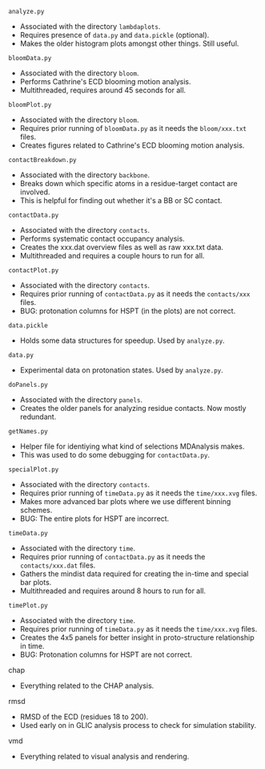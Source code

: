 `analyze.py`
* Associated with the directory `lambdaplots`.
* Requires presence of `data.py` and `data.pickle` (optional).
* Makes the older histogram plots amongst other things. Still useful.

`bloomData.py`
* Associated with the directory `bloom`.
* Performs Cathrine's ECD blooming motion analysis.
* Multithreaded, requires around 45 seconds for all.

`bloomPlot.py`
* Associated with the directory `bloom`.
* Requires prior running of `bloomData.py` as it needs the `bloom/xxx.txt` files.
* Creates figures related to Cathrine's ECD blooming motion analysis.

`contactBreakdown.py`
* Associated with the directory `backbone`.
* Breaks down which specific atoms in a residue-target contact are involved.
* This is helpful for finding out whether it's a BB or SC contact.

`contactData.py`
* Associated with the directory `contacts`.
* Performs systematic contact occupancy analysis.
* Creates the xxx.dat overview files as well as raw xxx.txt data.
* Multithreaded and requires a couple hours to run for all.

`contactPlot.py`
* Associated with the directory `contacts`.
* Requires prior running of `contactData.py` as it needs the `contacts/xxx` files.
* BUG: protonation columns for HSPT (in the plots) are not correct.

`data.pickle`
* Holds some data structures for speedup. Used by `analyze.py`.

`data.py`
* Experimental data on protonation states. Used by `analyze.py`.

`doPanels.py`
* Associated with the directory `panels`.
* Creates the older panels for analyzing residue contacts. Now mostly redundant.

`getNames.py`
* Helper file for identiying what kind of selections MDAnalysis makes.
* This was used to do some debugging for `contactData.py`.

`specialPlot.py`
* Associated with the directory `contacts`.
* Requires prior running of `timeData.py` as it needs the `time/xxx.xvg` files.
* Makes more advanced bar plots where we use different binning schemes.
* BUG: The entire plots for HSPT are incorrect.

`timeData.py`
* Associated with the directory `time`.
* Requires prior running of `contactData.py` as it needs the `contacts/xxx.dat`  files.
* Gathers the mindist data required for creating the in-time and special bar plots.
* Multithreaded and requires around 8 hours to run for all.

`timePlot.py`
* Associated with the directory `time`.
* Requires prior running of `timeData.py` as it needs the `time/xxx.xvg` files.
* Creates the 4x5 panels for better insight in proto-structure relationship in time.
* BUG: Protonation columns for HSPT are not correct.

chap
* Everything related to the CHAP analysis.

rmsd
* RMSD of the ECD (residues 18 to 200).
* Used early on in GLIC analysis process to check for simulation stability.

vmd
* Everything related to visual analysis and rendering.
